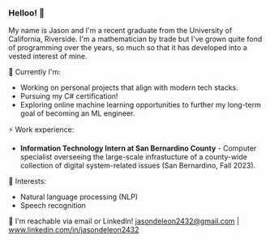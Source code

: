 ### Helloo!  👋

My name is Jason and I'm a recent graduate from the University of California, Riverside. I'm a mathematician by trade but I've grown quite fond of programming over the years, so much so that it has developed into a vested interest of mine.

🔭 Currently I'm:
- Working on personal projects that align with modern tech stacks.
- Pursuing my C# certification!
- Exploring online machine learning opportunities to further my long-term goal of becoming an ML engineer.

⚡ Work experience:
- **Information Technology Intern at San Bernardino County** - Computer specialist overseeing the large-scale infrastucture of a county-wide collection of digital system-related issues (San Bernardino, Fall 2023).

🌱 Interests:
- Natural language processing (NLP)
- Speech recognition

💬 I'm reachable via email or LinkedIn! jasondeleon2432@gmail.com | www.linkedin.com/in/jasondeleon2432

<!--
**jSwAggy01/jSwAggy01** is a ✨ _special_ ✨ repository because its `README.md` (this file) appears on your GitHub profile.

Here are some ideas to get you started:

- 🔭 I’m currently working on ...
- 🌱 I’m currently learning ...
- 👯 I’m looking to collaborate on ...
- 🤔 I’m looking for help with ...
- 💬 Ask me about ...
- 📫 How to reach me: ...
- 😄 Pronouns: ...
- ⚡ Fun fact: ...
-->
